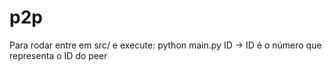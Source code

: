 # p2p

Para rodar entre em src/ e execute: python main.py ID
-> ID é o número que representa o ID do peer
